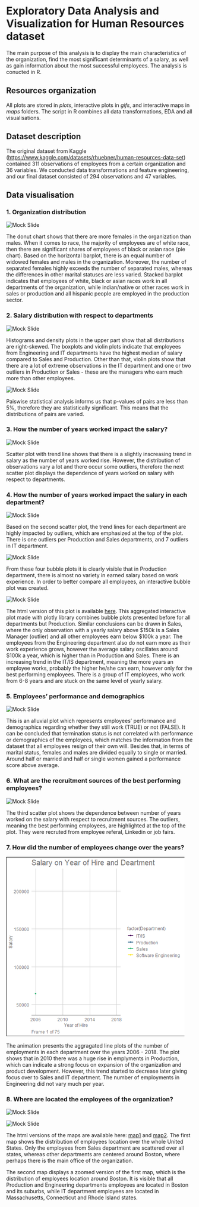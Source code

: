# Exploratory Data Analysis and Visualization for Human Resources dataset

The main purpose of this analysis is to display the main characteristics of the organization, find the most significant determinants of a salary, as well as gain information about the most successful employees. The analysis is conucted in R.

## Resources organization

All plots are stored in *plots*, interactive plots in *gifs*, and interactive maps in *maps* folders. The script in R combines all data transformations, EDA and all visualisations.

## Dataset description

The original dataset from Kaggle (https://www.kaggle.com/datasets/rhuebner/human-resources-data-set) contained 311 observations of employees from a certain organization and 36 variables. We conducted data transformations and feature engineering, and our final dataset consisted of 294 observations and 47 variables.

## Data visualisation

### 1. Organization distribution

![Mock Slide](https://github.com/karolinaszczesna/hr-data-visualisation/blob/d6dc1f836392f66efe106892c3031747c1070434/plots/s2.png)

The donut chart shows that there are more females in the organization than males. When it comes to race, the majority of employees are of white race, then there are significant shares of employees of black or asian race (pie chart). Based on the horizontal barplot, there is an equal number of widowed females and males in the organization. Moreover, the number of separated females highly exceeds the number of separated males, whereas the differences in other marital statuses are less varied. Stacked barplot indicates that employees of white, black or asian races work in all departments of the organization, while indian/native or other races work in sales or production and all hispanic people are employed in the production sector. 

###  2. Salary distribution with respect to departments

![Mock Slide](https://github.com/karolinaszczesna/hr-data-visualisation/blob/d6dc1f836392f66efe106892c3031747c1070434/plots/s3.png)

Histograms and density plots in the upper part show that all distributions are right-skewed. The boxplots and violin plots indicate that employees from Engineering and IT departments have the highest median of salary compared to Sales and Production. Other than that, violin plots show that there are a lot of extreme observations in the IT department and one or two outliers in Production or Sales - these are the managers who earn much more than other employees.

![Mock Slide](https://github.com/karolinaszczesna/hr-data-visualisation/blob/55c5d3b70a2f3745a13043e93b6e3fcd218fc6cb/plots/s10.png)

Paiswise statistical analysis informs us that p-values of pairs are less than 5%, therefore they are statistically significant. This means that the distributions of pairs are varied.

### 3. How the number of years worked impact the salary?

![Mock Slide](https://github.com/karolinaszczesna/hr-data-visualisation/blob/55c5d3b70a2f3745a13043e93b6e3fcd218fc6cb/plots/s7.png)

Scatter plot with trend line shows that there is a slightly inscreasing trend in salary as the number of years worked rise. However, the distribution of observations vary a lot and there occur some outliers, therefore the next scatter plot displays the dependence of years worked on salary with respect to departments.

### 4. How the number of years worked impact the salary in each department?

![Mock Slide](https://github.com/karolinaszczesna/hr-data-visualisation/blob/55c5d3b70a2f3745a13043e93b6e3fcd218fc6cb/plots/s8.png)

Based on the second scatter plot, the trend lines for each department are highly impacted by outliers, which are emphasized at the top of the plot. There is one outliers per Production and Sales departments, and 7 outliers in IT department. 

![Mock Slide](https://github.com/karolinaszczesna/hr-data-visualisation/blob/55c5d3b70a2f3745a13043e93b6e3fcd218fc6cb/plots/s4.png)

From these four bubble plots it is clearly visible that in Production department, there is almost no variety in earned salary based on work experience. In order to better compare all employees, an interactive bubble plot was created.

![Mock Slide](https://github.com/karolinaszczesna/data-visualisation/blob/4a4cd3803734b07a451eb32a58166e8e22b255d4/gifs/S5.gif)

The html version of this plot is available [here](https://drive.google.com/file/d/1K0MRoyAz230QqygAWnXS6z7GeRkATTiy/view?usp=sharing). This aggregated interactive plot made with plotly library combines bubble plots presented before for all departments but Production. Similar conclusions can be drawn in Sales, where the only observation with a yearly salary above $150k is a Sales Manager (outlier) and all other employees earn below $100k a year. The employees from the Engineering department also do not earn more as their work experience grows, however the average salary oscillates around $100k a year, which is higher than in Production and Sales. There is an increasing trend in the IT/IS department, meaning the more years an employee works, probably the higher he/she can earn, however only for the best performing employees. There is a group of IT employees, who work from 6-8 years and are stuck on the same level of yearly salary.

### 5. Employees’ performance and demographics 

![Mock Slide](https://github.com/karolinaszczesna/hr-data-visualisation/blob/55c5d3b70a2f3745a13043e93b6e3fcd218fc6cb/plots/s6.png)

This is an alluvial plot which represents employees’ performance and demographics regarding whether they still work (TRUE) or not (FALSE). It can be concluded that termination status is not correlated with performance or demographics of the employees, which matches the information from the dataset that all employees resign of their own will. Besides that, in terms of marital status, females and males are divided equally to single or married. Around half or married and half or single women gained a performance score above average. 

### 6. What are the recruitment sources of the best performing employees?

![Mock Slide](https://github.com/karolinaszczesna/hr-data-visualisation/blob/55c5d3b70a2f3745a13043e93b6e3fcd218fc6cb/plots/s9.png)

The third scatter plot shows the dependence between number of years worked on the salary with respect to recruitment sources. The outliers, meaning the best performing employees, are highlighted at the top of the plot. They were recruted from employee referal, Linkedin or job fairs.

###  7. How did the number of employees change over the years?

![Mock Slide](https://github.com/karolinaszczesna/data-visualisation/blob/2177a742f15b524b6ec6856b39d7320b5e755d22/gifs/gganim_yearOfHire.gif)

The animation presents the aggragated line plots of the number of employments in each department over the years 2006 - 2018. The plot shows that in 2010 there was a huge rise in emplyments in Production, which can indicate a strong focus on expansion of the organization and product development. However, this trend started to decrease later giving focus over to Sales and IT department. The number of employments in Engineering did not vary much per year.

### 8. Where are located the employees of the organization?

![Mock Slide](https://github.com/karolinaszczesna/data-visualisation/blob/0ef4b4444abb2a73947c7d0548f61276851f241b/maps/map1.gif)

![Mock Slide](https://github.com/karolinaszczesna/data-visualisation/blob/0ef4b4444abb2a73947c7d0548f61276851f241b/maps/map2.gif)

The html versions of the maps are available here: [map1](https://drive.google.com/file/d/10mpIcW6tOYHRnq4o9kuOqGhGQMxlH5xt/view?usp=share_link) and [map2](https://drive.google.com/file/d/1znMUXbNFL1OZCx95ZNdi42MDPbC7HtxU/view?usp=sharing). The first map shows the distribution of employees location over the whole United States. Only the employees from Sales department are scattered over all states, whereas other departments are centered around Boston, where perhaps there is the main office of the organization.

The second map displays a zoomed version of the first map, which is the distribution of employees location around Boston. It is visible that all Production and Engineering departments employees are located in Boston and its suburbs, while IT department employees are located in Massachusetts, Connecticut and Rhode Island states.
